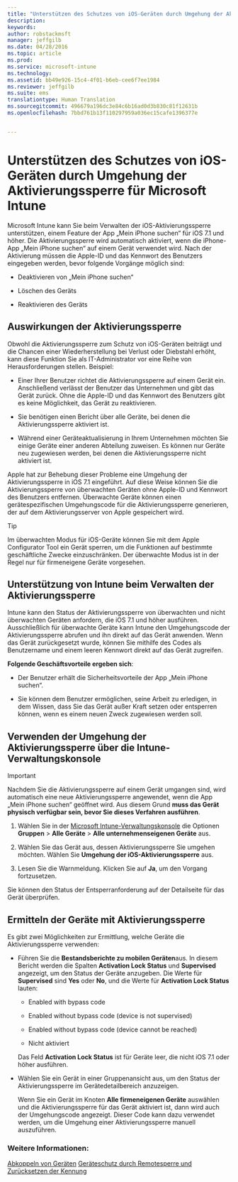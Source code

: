 ```yaml
---
title: "Unterstützen des Schutzes von iOS-Geräten durch Umgehung der Aktivierungssperre | Microsoft Intune"
description: 
keywords: 
author: robstackmsft
manager: jeffgilb
ms.date: 04/28/2016
ms.topic: article
ms.prod: 
ms.service: microsoft-intune
ms.technology: 
ms.assetid: bb49e926-15c4-4f01-b6eb-cee6f7ee1984
ms.reviewer: jeffgilb
ms.suite: ems
translationtype: Human Translation
ms.sourcegitcommit: 496679a196dc3e84c6b16ad0d3b830c81f12631b
ms.openlocfilehash: 7bbd761b13f110297959a036ec15cafe1396377e


---
```


# Unterstützen des Schutzes von iOS-Geräten durch Umgehung der Aktivierungssperre für Microsoft Intune
Microsoft Intune kann Sie beim Verwalten der iOS-Aktivierungssperre unterstützen, einem Feature der App „Mein iPhone suchen“ für iOS 7.1 und höher. Die Aktivierungssperre wird automatisch aktiviert, wenn die iPhone-App „Mein iPhone suchen“ auf einem Gerät verwendet wird. Nach der Aktivierung müssen die Apple-ID und das Kennwort des Benutzers eingegeben werden, bevor folgende Vorgänge möglich sind:

-   Deaktivieren von „Mein iPhone suchen“

-   Löschen des Geräts

-   Reaktivieren des Geräts

## Auswirkungen der Aktivierungssperre
Obwohl die Aktivierungssperre zum Schutz von iOS-Geräten beiträgt und die Chancen einer Wiederherstellung bei Verlust oder Diebstahl erhöht, kann diese Funktion Sie als IT-Administrator vor eine Reihe von Herausforderungen stellen. Beispiel:

-   Einer Ihrer Benutzer richtet die Aktivierungssperre auf einem Gerät ein. Anschließend verlässt der Benutzer das Unternehmen und gibt das Gerät zurück. Ohne die Apple-ID und das Kennwort des Benutzers gibt es keine Möglichkeit, das Gerät zu reaktivieren.

-   Sie benötigen einen Bericht über alle Geräte, bei denen die Aktivierungssperre aktiviert ist.

-   Während einer Geräteaktualisierung in Ihrem Unternehmen möchten Sie einige Geräte einer anderen Abteilung zuweisen. Es können nur Geräte neu zugewiesen werden, bei denen die Aktivierungssperre nicht aktiviert ist.

Apple hat zur Behebung dieser Probleme eine Umgehung der Aktivierungssperre in iOS 7.1 eingeführt. Auf diese Weise können Sie die Aktivierungssperre von überwachten Geräten ohne Apple-ID und Kennwort des Benutzers entfernen. Überwachte Geräte können einen gerätespezifischen Umgehungscode für die Aktivierungssperre generieren, der auf dem Aktivierungsserver von Apple gespeichert wird.

> [!TIP]
> Im überwachten Modus für iOS-Geräte können Sie mit dem Apple Configurator Tool ein Gerät sperren, um die Funktionen auf bestimmte geschäftliche Zwecke einzuschränken. Der überwachte Modus ist in der Regel nur für firmeneigene Geräte vorgesehen.

## Unterstützung von Intune beim Verwalten der Aktivierungssperre
Intune kann den Status der Aktivierungssperre von überwachten und nicht überwachten Geräten anfordern, die iOS 7.1 und höher ausführen. Ausschließlich für überwachte Geräte kann Intune den Umgehungscode der Aktivierungssperre abrufen und ihn direkt auf das Gerät anwenden. Wenn das Gerät zurückgesetzt wurde, können Sie mithilfe des Codes als Benutzername und einem leeren Kennwort direkt auf das Gerät zugreifen.

**Folgende Geschäftsvorteile ergeben sich**:

-   Der Benutzer erhält die Sicherheitsvorteile der App „Mein iPhone suchen“.

-   Sie können dem Benutzer ermöglichen, seine Arbeit zu erledigen, in dem Wissen, dass Sie das Gerät außer Kraft setzen oder entsperren können, wenn es einem neuen Zweck zugewiesen werden soll.

## Verwenden der Umgehung der Aktivierungssperre über die Intune-Verwaltungskonsole
> [!IMPORTANT]
> Nachdem Sie die Aktivierungssperre auf einem Gerät umgangen sind, wird automatisch eine neue Aktivierungssperre angewendet, wenn die App „Mein iPhone suchen“ geöffnet wird. Aus diesem Grund **muss das Gerät physisch verfügbar sein, bevor Sie dieses Verfahren ausführen**.

1.  Wählen Sie in der [Microsoft Intune-Verwaltungskonsole](https://manage.microsoft.com) die Optionen **Gruppen** &gt; **Alle Geräte** &gt; **Alle unternehmenseigenen Geräte** aus.

2.  Wählen Sie das Gerät aus, dessen Aktivierungssperre Sie umgehen möchten. Wählen Sie **Umgehung der iOS-Aktivierungssperre** aus.

3.  Lesen Sie die Warnmeldung. Klicken Sie auf **Ja**, um den Vorgang fortzusetzen.

Sie können den Status der Entsperranforderung auf der Detailseite für das Gerät überprüfen.

## Ermitteln der Geräte mit Aktivierungssperre
Es gibt zwei Möglichkeiten zur Ermittlung, welche Geräte die Aktivierungssperre verwenden:

-   Führen Sie die **Bestandsberichte zu mobilen Geräten**aus. In diesem Bericht werden die Spalten **Activation Lock Status** und **Supervised** angezeigt, um den Status der Geräte anzugeben. Die Werte für **Supervised** sind **Yes** oder **No**, und die Werte für **Activation Lock Status** lauten:

    -   Enabled with bypass code

    -   Enabled without bypass code (device is not supervised)

    -   Enabled without bypass code (device cannot be reached)

    -   Nicht aktiviert

    Das Feld **Activation Lock Status** ist für Geräte leer, die nicht iOS 7.1 oder höher ausführen.

-   Wählen Sie ein Gerät in einer Gruppenansicht aus, um den Status der Aktivierungssperre im Gerätedetailbereich anzuzeigen.

    Wenn Sie ein Gerät im Knoten **Alle firmeneigenen Geräte** auswählen und die Aktivierungssperre für das Gerät aktiviert ist, dann wird auch der Umgehungscode angezeigt. Dieser Code kann dazu verwendet werden, um die Umgehung einer Aktivierungssperre manuell auszuführen.

### Weitere Informationen:
[Abkoppeln von Geräten](retire-devices-from-microsoft-intune-management.md)
[Geräteschutz durch Remotesperre und Zurücksetzen der Kennung](use-remote-lock-and-passcode-reset-in-microsoft-intune.md)



<!--HONumber=Jun16_HO4-->


